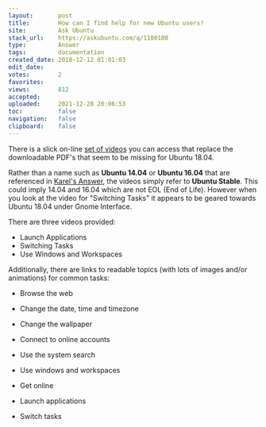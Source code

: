 ```yaml
---
layout:       post
title:        How can I find help for new Ubuntu users?
site:         Ask Ubuntu
stack_url:    https://askubuntu.com/q/1100180
type:         Answer
tags:         documentation
created_date: 2018-12-12 01:01:03
edit_date:    
votes:        2
favorites:    
views:        812
accepted:     
uploaded:     2021-12-28 20:06:53
toc:          false
navigation:   false
clipboard:    false
---
```


There is a slick on-line [set of videos][1] you can access that replace the downloadable PDF's that seem to be missing for Ubuntu 18.04.

Rather than a name such as **Ubuntu 14.04** or **Ubuntu 16.04** that are referenced in [Karel's Answer][2], the videos simply refer to **Ubuntu Stable**. This could imply 14.04 and 16.04 which are not EOL (End of Life). However when you look at the video for "Switching Tasks" it appears to be geared towards Ubuntu 18.04 under Gnome Interface.

There are three videos provided:

- Launch Applications
- Switching Tasks
- Use Windows and Workspaces

Additionally, there are links to readable topics (with lots of images and/or animations) for common tasks:

- Browse the web
- Change the date, time and timezone
- Change the wallpaper
- Connect to online accounts
- Use the system search
- Use windows and workspaces
- Get online
- Launch applications
- Switch tasks


  [1]: https://help.ubuntu.com/stable/ubuntu-help/getting-started.html.en
  [2]: https://askubuntu.com/a/440783/307523
